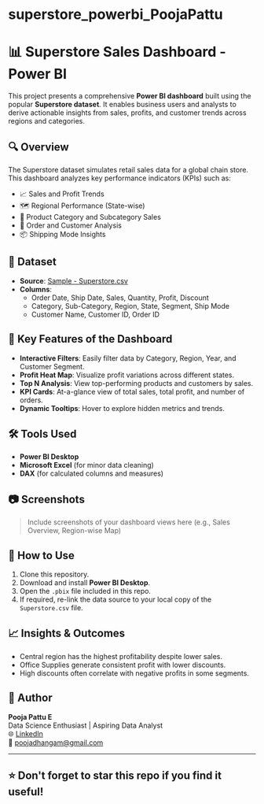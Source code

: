 # superstore_powerbi_PoojaPattu
# 📊 Superstore Sales Dashboard - Power BI

This project presents a comprehensive **Power BI dashboard** built using the popular **Superstore dataset**. It enables business users and analysts to derive actionable insights from sales, profits, and customer trends across regions and categories.

## 🔍 Overview

The Superstore dataset simulates retail sales data for a global chain store. This dashboard analyzes key performance indicators (KPIs) such as:

- 📈 Sales and Profit Trends
- 🗺️ Regional Performance (State-wise)
- 🛒 Product Category and Subcategory Sales
- 🧾 Order and Customer Analysis
- 📦 Shipping Mode Insights

## 📂 Dataset

- **Source**: [Sample - Superstore.csv](https://www.kaggle.com/datasets/vivek468/superstore-dataset-final)  
- **Columns**:
  - Order Date, Ship Date, Sales, Quantity, Profit, Discount
  - Category, Sub-Category, Region, State, Segment, Ship Mode
  - Customer Name, Customer ID, Order ID

## 📌 Key Features of the Dashboard

- **Interactive Filters**: Easily filter data by Category, Region, Year, and Customer Segment.
- **Profit Heat Map**: Visualize profit variations across different states.
- **Top N Analysis**: View top-performing products and customers by sales.
- **KPI Cards**: At-a-glance view of total sales, total profit, and number of orders.
- **Dynamic Tooltips**: Hover to explore hidden metrics and trends.

## 🛠️ Tools Used

- **Power BI Desktop**
- **Microsoft Excel** (for minor data cleaning)
- **DAX** (for calculated columns and measures)

## 📷 Screenshots

> Include screenshots of your dashboard views here (e.g., Sales Overview, Region-wise Map)

## 🚀 How to Use

1. Clone this repository.
2. Download and install **Power BI Desktop**.
3. Open the `.pbix` file included in this repo.
4. If required, re-link the data source to your local copy of the `Superstore.csv` file.

## 📈 Insights & Outcomes

- Central region has the highest profitability despite lower sales.
- Office Supplies generate consistent profit with lower discounts.
- High discounts often correlate with negative profits in some segments.

## 👤 Author

**Pooja Pattu E**  
Data Science Enthusiast | Aspiring Data Analyst  
🌐 [LinkedIn](www.linkedin.com/in/pooja-pattu-e-300972291)  
📧 poojadhangam@gmail.com

---

## ⭐️ Don't forget to star this repo if you find it useful!

